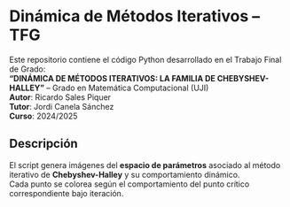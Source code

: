 # Dinámica de Métodos Iterativos – TFG

Este repositorio contiene el código Python desarrollado en el Trabajo Final de Grado:  
**“DINÁMICA DE MÉTODOS ITERATIVOS: LA FAMILIA DE CHEBYSHEV-HALLEY”** – Grado en Matemática Computacional (UJI)  
**Autor**: Ricardo Sales Piquer  
**Tutor**: Jordi Canela Sánchez  
**Curso**: 2024/2025

## Descripción

El script genera imágenes del **espacio de parámetros** asociado al método iterativo de **Chebyshev-Halley** y su comportamiento dinámico.  
Cada punto se colorea según el comportamiento del punto crítico correspondiente bajo iteración.

